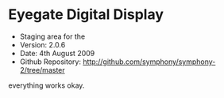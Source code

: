 # Eyegate Digital Display #

- Staging area for the 
- Version: 2.0.6
- Date: 4th August 2009
- Github Repository: <http://github.com/symphony/symphony-2/tree/master>


everything works okay.
